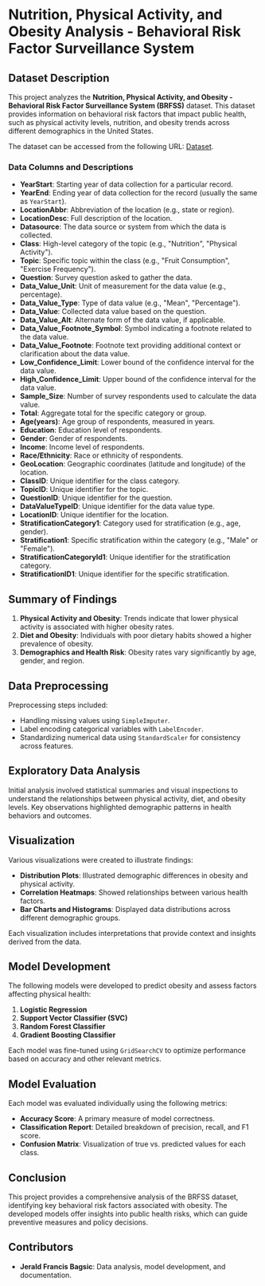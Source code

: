 # Nutrition, Physical Activity, and Obesity Analysis - Behavioral Risk Factor Surveillance System

## Dataset Description
This project analyzes the **Nutrition, Physical Activity, and Obesity - Behavioral Risk Factor Surveillance System (BRFSS)** dataset. This dataset provides information on behavioral risk factors that impact public health, such as physical activity levels, nutrition, and obesity trends across different demographics in the United States.

The dataset can be accessed from the following URL: [Dataset](https://raw.githubusercontent.com/Jerald011003/BRFSS-Analysis/refs/heads/main/Nutrition__Physical_Activity__and_Obesity_-_Behavioral_Risk_Factor_Surveillance_System.csv).

### Data Columns and Descriptions
- **YearStart**: Starting year of data collection for a particular record.
- **YearEnd**: Ending year of data collection for the record (usually the same as `YearStart`).
- **LocationAbbr**: Abbreviation of the location (e.g., state or region).
- **LocationDesc**: Full description of the location.
- **Datasource**: The data source or system from which the data is collected.
- **Class**: High-level category of the topic (e.g., "Nutrition", "Physical Activity").
- **Topic**: Specific topic within the class (e.g., "Fruit Consumption", "Exercise Frequency").
- **Question**: Survey question asked to gather the data.
- **Data_Value_Unit**: Unit of measurement for the data value (e.g., percentage).
- **Data_Value_Type**: Type of data value (e.g., "Mean", "Percentage").
- **Data_Value**: Collected data value based on the question.
- **Data_Value_Alt**: Alternate form of the data value, if applicable.
- **Data_Value_Footnote_Symbol**: Symbol indicating a footnote related to the data value.
- **Data_Value_Footnote**: Footnote text providing additional context or clarification about the data value.
- **Low_Confidence_Limit**: Lower bound of the confidence interval for the data value.
- **High_Confidence_Limit**: Upper bound of the confidence interval for the data value.
- **Sample_Size**: Number of survey respondents used to calculate the data value.
- **Total**: Aggregate total for the specific category or group.
- **Age(years)**: Age group of respondents, measured in years.
- **Education**: Education level of respondents.
- **Gender**: Gender of respondents.
- **Income**: Income level of respondents.
- **Race/Ethnicity**: Race or ethnicity of respondents.
- **GeoLocation**: Geographic coordinates (latitude and longitude) of the location.
- **ClassID**: Unique identifier for the class category.
- **TopicID**: Unique identifier for the topic.
- **QuestionID**: Unique identifier for the question.
- **DataValueTypeID**: Unique identifier for the data value type.
- **LocationID**: Unique identifier for the location.
- **StratificationCategory1**: Category used for stratification (e.g., age, gender).
- **Stratification1**: Specific stratification within the category (e.g., "Male" or "Female").
- **StratificationCategoryId1**: Unique identifier for the stratification category.
- **StratificationID1**: Unique identifier for the specific stratification.

## Summary of Findings
1. **Physical Activity and Obesity**: Trends indicate that lower physical activity is associated with higher obesity rates.
2. **Diet and Obesity**: Individuals with poor dietary habits showed a higher prevalence of obesity.
3. **Demographics and Health Risk**: Obesity rates vary significantly by age, gender, and region.

## Data Preprocessing
Preprocessing steps included:
- Handling missing values using `SimpleImputer`.
- Label encoding categorical variables with `LabelEncoder`.
- Standardizing numerical data using `StandardScaler` for consistency across features.

## Exploratory Data Analysis
Initial analysis involved statistical summaries and visual inspections to understand the relationships between physical activity, diet, and obesity levels. Key observations highlighted demographic patterns in health behaviors and outcomes.

## Visualization
Various visualizations were created to illustrate findings:
- **Distribution Plots**: Illustrated demographic differences in obesity and physical activity.
- **Correlation Heatmaps**: Showed relationships between various health factors.
- **Bar Charts and Histograms**: Displayed data distributions across different demographic groups.

Each visualization includes interpretations that provide context and insights derived from the data.

## Model Development
The following models were developed to predict obesity and assess factors affecting physical health:
1. **Logistic Regression**
2. **Support Vector Classifier (SVC)**
3. **Random Forest Classifier**
4. **Gradient Boosting Classifier**

Each model was fine-tuned using `GridSearchCV` to optimize performance based on accuracy and other relevant metrics.

## Model Evaluation
Each model was evaluated individually using the following metrics:
- **Accuracy Score**: A primary measure of model correctness.
- **Classification Report**: Detailed breakdown of precision, recall, and F1 score.
- **Confusion Matrix**: Visualization of true vs. predicted values for each class.

## Conclusion
This project provides a comprehensive analysis of the BRFSS dataset, identifying key behavioral risk factors associated with obesity. The developed models offer insights into public health risks, which can guide preventive measures and policy decisions.

## Contributors
- **Jerald Francis Bagsic**: Data analysis, model development, and documentation.

